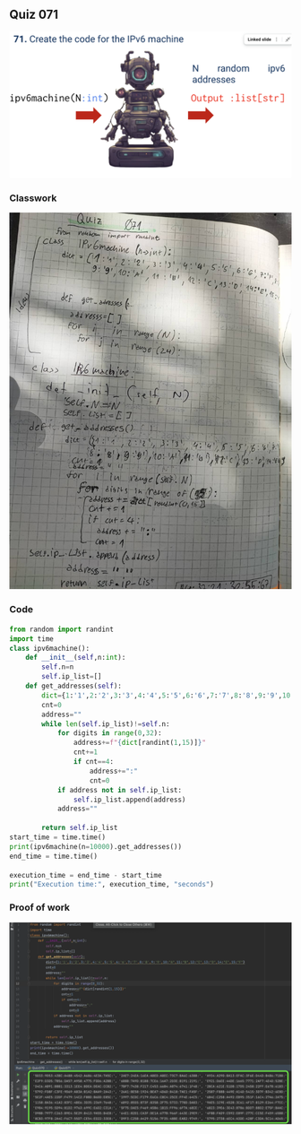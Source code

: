 ## Quiz 071
![](https://github.com/AleksandarDzudzevic/Year_2/blob/main/Quiz070text.png)
### Classwork
![](https://github.com/AleksandarDzudzevic/Year_2/blob/main/quiz071notes.jpg)
### Code
```.py
from random import randint
import time
class ipv6machine():
    def __init__(self,n:int):
        self.n=n
        self.ip_list=[]
    def get_addresses(self):
        dict={1:'1',2:'2',3:'3',4:'4',5:'5',6:'6',7:'7',8:'8',9:'9',10:"A",11:"B",12:"C",13:"D",14:"E",15:"F"}
        cnt=0
        address=""
        while len(self.ip_list)!=self.n:
            for digits in range(0,32):
                address+=f"{dict[randint(1,15)]}"
                cnt+=1
                if cnt==4:
                    address+=":"
                    cnt=0
            if address not in self.ip_list:
                self.ip_list.append(address)
            address=""

        return self.ip_list
start_time = time.time()
print(ipv6machine(n=10000).get_addresses())
end_time = time.time()

execution_time = end_time - start_time
print("Execution time:", execution_time, "seconds")
```
### Proof of work
![](https://github.com/AleksandarDzudzevic/Year_2/blob/main/Quiz071proof.png)
